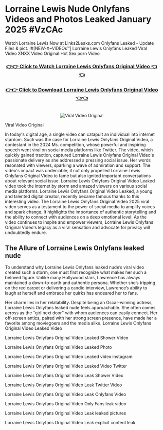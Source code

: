 # Lorraine Lewis Nude Onlyfans Videos and Photos Leaked January 2025 #VzCAc

Watch Lorraine Lewis Now at Links2Leaks.com Onlyfans Leaked - Update Files & pict. !#[NEW-X~VIDEOs™] Lorraine Lewis Onlyfans Leaked Viral Video XNXX Video Original Hot Sex porn Video
<br>
<div align="center">
<h3><a href="https://links2leaks.com/lorrainelewis" rel="nofollow">👉👉 Click to Watch Lorraine Lewis Onlyfans Original Video 👈👈</a></h3>
<h3><a href="https://links2leaks.com/lorrainelewis" rel="nofollow">👉👉 Click to Download Lorraine Lewis Onlyfans Original Video 👈👈</a></h3>
<br>
<a href="https://links2leaks.com/lorrainelewis" rel="nofollow"><img src="https://i.ibb.co/Gkj2r4b/banner.png" alt="Viral Video Original" style="max-width: 100%; display: inline-block;" data-target="animated-image.originalImage"></a>
</div>

Viral Video Original

In today's digital age, a single video can catapult an individual into internet stardom. Such was the case for Lorraine Lewis Onlyfans Original Video, a contestant in the 2024 Ms. competition, whose powerful and inspiring speech went viral on social media platforms like Twitter.
The video, which quickly gained traction, captured Lorraine Lewis Onlyfans Original Video's passionate delivery as she addressed a pressing social issue. Her words resonated with viewers, sparking a wave of admiration and support. The video's impact was undeniable; it not only propelled Lorraine Lewis Onlyfans Original Video to fame but also ignited important conversations about relevant social issue.
Lorraine Lewis Onlyfans Original Video Leaked video took the internet by storm and amazed viewers on various social media platforms. Lorraine Lewis Onlyfans Original Video Leaked, a young and talented digital creator, recently became famous thanks to this interesting video.
The Lorraine Lewis Onlyfans Original Video 2025 viral video serves as a testament to the power of social media to amplify voices and spark change. It highlights the importance of authentic storytelling and the ability to connect with audiences on a deep emotional level. As the video continues to inspire and empower viewers, Lorraine Lewis Onlyfans Original Video's legacy as a viral sensation and advocate for privacy will undoubtedly endure.

<h2>The Allure of Lorraine Lewis Onlyfans leaked nude</h2>


To understand why Lorraine Lewis Onlyfans leaked nude’s viral video created such a storm, one must first recognize what makes her such a beloved figure. Unlike many Hollywood stars, Lawrence has always maintained a down-to-earth and authentic persona. Whether she’s tripping on the red carpet or delivering a candid interview, Lawrence’s ability to laugh at herself and embrace her quirks has endeared her to fans.

Her charm lies in her relatability. Despite being an Oscar-winning actress, Lorraine Lewis Onlyfans leaked nude feels approachable. She often comes across as the "girl next door" with whom audiences can easily connect. Her off-screen antics, paired with her strong screen presence, have made her a favorite among moviegoers and the media alike.
Lorraine Lewis Onlyfans Original Video Leaked Video

Lorraine Lewis Onlyfans Original Video Leaked Shower Video

Lorraine Lewis Onlyfans Original Video Leaked Photo

Lorraine Lewis Onlyfans Original Video Leaked video instagram

Lorraine Lewis Onlyfans Original Video Leaked Video Twitter

Lorraine Lewis Onlyfans Original Video Leak Shower Video

Lorraine Lewis Onlyfans Original Video Leak Twitter Video

Lorraine Lewis Onlyfans Original Video Leak Onlyfans Video

Lorraine Lewis Onlyfans Original Video Only Fans leak video

Lorraine Lewis Onlyfans Original Video Leak leaked pictures

Lorraine Lewis Onlyfans Original Video Leak explicit content leak